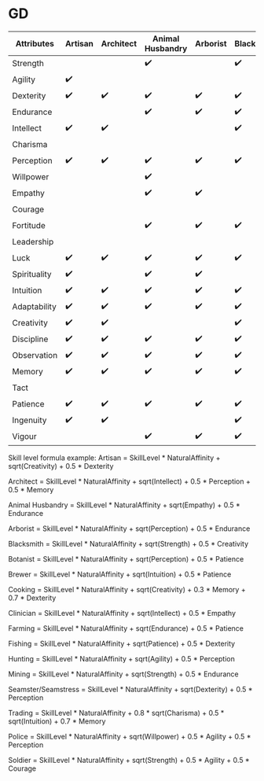# GD

| Attributes   | Artisan | Architect | Animal Husbandry | Arborist | Blacksmith | Botanist | Brewer | Cooking | Clinician | Farming | Fishing | Hunting | Mining | Seamster/Seamstress | Trading | Police | Soldier |
|--------------|---------|-----------|------------------|----------|------------|----------|--------|---------|-----------|---------|---------|---------|--------|---------------------|---------|--------|---------|
| Strength     |         |           | ✔️                |          | ✔️          |          |         |         |           |         | ✔️       | ✔️       | ✔️      |                     |         | ✔️      | ✔️       |
| Agility      | ✔️       |           |                  |          |            |          |         |         |           | ✔️       |         |         |        |                     | ✔️       |        | ✔️       |
| Dexterity    | ✔️       | ✔️         | ✔️                | ✔️       | ✔️          | ✔️       | ✔️     | ✔️       |           |         | ✔️       | ✔️       | ✔️      | ✔️                   |         |        | ✔️       |
| Endurance    |          |           | ✔️                | ✔️       | ✔️          |          |         |         |           | ✔️       | ✔️       | ✔️       | ✔️      |                     |         | ✔️      | ✔️       |
| Intellect    | ✔️       | ✔️         |                  |          | ✔️          | ✔️       | ✔️     | ✔️       | ✔️         |         |         |         |        |                     | ✔️       | ✔️      | ✔️       |
| Charisma     |          |           |                  |          |            |          |         |         |           |         |         |         |        |                     | ✔️       | ✔️      | ✔️       |
| Perception   | ✔️       | ✔️         | ✔️                | ✔️       | ✔️          | ✔️       | ✔️     | ✔️       | ✔️         | ✔️       | ✔️       | ✔️       | ✔️      | ✔️                   | ✔️       | ✔️      | ✔️       |
| Willpower    |          |           | ✔️                |          |            |          |         |         |           | ✔️       |         |         |        |                     |         | ✔️      | ✔️       |
| Empathy      |          |           | ✔️                | ✔️       |            | ✔️       | ✔️     | ✔️       | ✔️         | ✔️       | ✔️       | ✔️       |        |                     |         | ✔️      |         |
| Courage      |          |           |                  |          |            |          |         |         |           |         |         | ✔️       |        |                     |         | ✔️      | ✔️       |
| Fortitude    |          |           | ✔️                | ✔️       | ✔️          |          |         |         |           | ✔️       | ✔️       | ✔️       | ✔️      |                     |         |        |         |
| Leadership   |          |           |                  |          |            |          |         |         |           |         |         |         |        |                     | ✔️       | ✔️      | ✔️       |
| Luck         | ✔️       | ✔️         | ✔️                | ✔️       | ✔️          | ✔️       | ✔️     | ✔️       | ✔️         | ✔️       | ✔️       | ✔️       | ✔️      | ✔️                   | ✔️       | ✔️      | ✔️       |
| Spirituality | ✔️       |           | ✔️                | ✔️       |            | ✔️       | ✔️     |         | ✔️         |         |         |         |        |                     |         |        |         |
| Intuition    | ✔️       | ✔️         | ✔️                | ✔️       | ✔️          | ✔️       | ✔️     | ✔️       | ✔️         | ✔️       | ✔️       | ✔️       | ✔️      | ✔️                   | ✔️       | ✔️      | ✔️       |
| Adaptability | ✔️       | ✔️         | ✔️                | ✔️       | ✔️          | ✔️       | ✔️     | ✔️       | ✔️         | ✔️       | ✔️       | ✔️       | ✔️      | ✔️                   | ✔️       | ✔️      | ✔️       |
| Creativity   | ✔️       | ✔️         |                  |          | ✔️          | ✔️       | ✔️     | ✔️       |           |         |         |         | ✔️      | ✔️                   |         |        |         |
| Discipline   | ✔️       | ✔️         | ✔️                | ✔️       | ✔️          | ✔️       | ✔️     | ✔️       | ✔️         | ✔️       | ✔️       | ✔️       | ✔️      | ✔️                   | ✔️       | ✔️      | ✔️       |
| Observation  | ✔️       | ✔️         | ✔️                | ✔️       | ✔️          | ✔️       | ✔️     | ✔️       | ✔️         | ✔️       | ✔️       | ✔️       | ✔️      | ✔️                   | ✔️       | ✔️      | ✔️       |
| Memory       | ✔️       | ✔️         | ✔️                | ✔️       | ✔️          | ✔️       | ✔️     | ✔️       | ✔️         | ✔️       | ✔️       | ✔️       | ✔️      | ✔️                   | ✔️       | ✔️      | ✔️       |
| Tact         |          |           |                  |          |            |          |         |         |           |         |         |         |        |                     | ✔️       | ✔️      | ✔️       |
| Patience     | ✔️       | ✔️         | ✔️                | ✔️       | ✔️          | ✔️       | ✔️     | ✔️       | ✔️         | ✔️       | ✔️       | ✔️       | ✔️      | ✔️                   | ✔️       | ✔️      | ✔️       |
| Ingenuity    | ✔️       | ✔️         |                  |          | ✔️          | ✔️       | ✔️     | ✔️       |           |         |         |         | ✔️      | ✔️                   |         |        |         |
| Vigour       |          |           | ✔️                | ✔️       | ✔️          |          |         |         |           | ✔️       | ✔️       | ✔️       | ✔️      |                     |         | ✔️      | ✔️       |

Skill level formula example:
Artisan = SkillLevel * NaturalAffinity + sqrt(Creativity) + 0.5 * Dexterity

Architect = SkillLevel * NaturalAffinity + sqrt(Intellect) + 0.5 * Perception + 0.5 * Memory

Animal Husbandry = SkillLevel * NaturalAffinity + sqrt(Empathy) + 0.5 * Endurance

Arborist = SkillLevel * NaturalAffinity + sqrt(Perception) + 0.5 * Endurance

Blacksmith = SkillLevel * NaturalAffinity + sqrt(Strength) + 0.5 * Creativity

Botanist = SkillLevel * NaturalAffinity + sqrt(Perception) + 0.5 * Patience

Brewer = SkillLevel * NaturalAffinity + sqrt(Intuition) + 0.5 * Patience

Cooking = SkillLevel * NaturalAffinity + sqrt(Creativity) + 0.3 * Memory + 0.7 * Dexterity

Clinician = SkillLevel * NaturalAffinity + sqrt(Intellect) + 0.5 * Empathy

Farming = SkillLevel * NaturalAffinity + sqrt(Endurance) + 0.5 * Patience

Fishing = SkillLevel * NaturalAffinity + sqrt(Patience) + 0.5 * Dexterity

Hunting = SkillLevel * NaturalAffinity + sqrt(Agility) + 0.5 * Perception

Mining = SkillLevel * NaturalAffinity + sqrt(Strength) + 0.5 * Endurance

Seamster/Seamstress = SkillLevel * NaturalAffinity + sqrt(Dexterity) + 0.5 * Perception

Trading = SkillLevel * NaturalAffinity + 0.8 * sqrt(Charisma) + 0.5 * sqrt(Intuition) + 0.7 * Memory

Police = SkillLevel * NaturalAffinity + sqrt(Willpower) + 0.5 * Agility + 0.5 * Perception

Soldier = SkillLevel * NaturalAffinity + sqrt(Strength) + 0.5 * Agility + 0.5 * Courage
